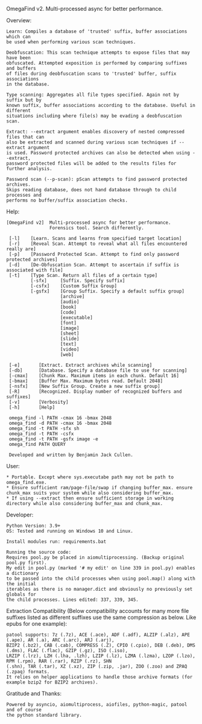 OmegaFind v2. Multi-processed async for better performance.


Overview:

    Learn: Compiles a database of 'trusted' suffix, buffer associations which can
    be used when performing various scan techniques.

    Deobfuscation: This scan technique attempts to expose files that may have been
    obfuscated. Attempted exposition is performed by comparing suffixes and buffers
    of files during deobfuscation scans to 'trusted' buffer, suffix associations
    in the database.

    Type scanning: Aggregates all file types specified. Again not by suffix but by
    known suffix, buffer associations according to the database. Useful in different
    situations including where file(s) may be evading a deobfuscation scan.

    Extract: --extract argument enables discovery of nested compressed files that can
    also be extracted and scanned during various scan techniques if --extract argument
    is used. Password protected archives can also be detected when using --extract,
    password protected files will be added to the results files for further analysis.

    Password scan (--p-scan): pScan attempts to find password protected archives.
    Skips reading database, does not hand database through to child processes and
    performs no buffer/suffix association checks.
 

Help:

    [OmegaFind v2]  Multi-processed async for better performance.
                    Forensics tool. Search differently.
    
     [-l]    [Learn. Scans and learns from specified target location]
     [-r]    [Reveal Scan. Attempt to reveal what all files encountered really are]
     [-p]    [Password Protected Scan. Attempt to find only password protected archives]
     [-d]    [De-Obfuscation Scan. Attempt to ascertain if suffix is associated with file]
     [-t]    [Type Scan. Return all files of a certain type]
             [-sfx]     [Suffix. Specify suffix]
             [-csfx]    [Custom Suffix Group]
             [-gsfx]    [Group Suffix. Specify a default suffix group]
                        [archive]
                        [audio]
                        [book]
                        [code]
                        [executable]
                        [font]
                        [image]
                        [sheet]
                        [slide]
                        [text]
                        [video]
                        [web]
    
     [-e]       [Extract. Extract archives while scanning]
     [-db]      [Database. Specify a database file to use for scanning]
     [-cmax]    [Chunk Max. Maximum items in each chunk. Default 16]
     [-bmax]    [Buffer Max. Maximum bytes read. Default 2048]
     [-nsfx]    [New Suffix Group. Create a new suffix group]
     [-R]       [Recognized. Display number of recognized buffers and suffixes]
     [-v]       [Verbosity]
     [-h]       [Help]
    
     omega_find -l PATH -cmax 16 -bmax 2048
     omega_find -d PATH -cmax 16 -bmax 2048
     omega_find -t PATH -sfx sh
     omega_find -t PATH -csfx
     omega_find -t PATH -gsfx image -e
     omega_find PATH QUERY
    
     Developed and written by Benjamin Jack Cullen.


User:

    * Portable. Except where sys.executabe path may not be path to omega_find.exe.
    * Ensure sufficient ram/page-file/swap if changing buffer_max. ensure chunk_max suits your system while also considering buffer_max.
    * If using --extract then ensure sufficient storage in working directory while also considering buffer_max and chunk_max.


Developer:

    Python Version: 3.9+
    OS: Tested and running on Windows 10 and Linux.

    Install modules run: requirements.bat
    
    Running the source code:
    Requires pool.py be placed in aiomultiprocessing. (Backup original pool.py first).
    My edit in pool.py (marked '# my edit' on line 339 in pool.py) enables a dictionary
    to be passed into the child processes when using pool.map() along with the initial
    iterables as there is no manager.dict and obviously no previously set globals for
    the child processes. Lines edited: 337, 339, 345.


Extraction Compatibility (Below compatibility accounts for many more file suffixes listed as different suffixes use
    the same compression as below. Like epubs for one example):
    
    patool supports: 7z (.7z), ACE (.ace), ADF (.adf), ALZIP (.alz), APE (.ape), AR (.a), ARC (.arc), ARJ (.arj),
    BZIP2 (.bz2), CAB (.cab), COMPRESS (.Z), CPIO (.cpio), DEB (.deb), DMS (.dms), FLAC (.flac), GZIP (.gz), ISO (.iso),
    LRZIP (.lrz), LZH (.lha, .lzh), LZIP (.lz), LZMA (.lzma), LZOP (.lzo), RPM (.rpm), RAR (.rar), RZIP (.rz), SHN
    (.shn), TAR (.tar), XZ (.xz), ZIP (.zip, .jar), ZOO (.zoo) and ZPAQ (.zpaq) formats.
    It relies on helper applications to handle those archive formats (for example bzip2 for BZIP2 archives).


Gratitude and Thanks:

    Powered by asyncio, aiomultiprocess, aiofiles, python-magic, patool and of course
    the python standard library.